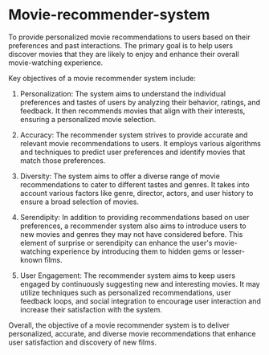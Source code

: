 # Movie-recommender-system
To provide personalized movie recommendations to users based on their preferences and past interactions. The primary goal is to help users discover movies that they are likely to enjoy and enhance their overall movie-watching experience.

Key objectives of a movie recommender system include:

1. Personalization: The system aims to understand the individual preferences and tastes of users by analyzing their behavior, ratings, and feedback. It then recommends movies that align with their interests, ensuring a personalized movie selection.

2. Accuracy: The recommender system strives to provide accurate and relevant movie recommendations to users. It employs various algorithms and techniques to predict user preferences and identify movies that match those preferences.

3. Diversity: The system aims to offer a diverse range of movie recommendations to cater to different tastes and genres. It takes into account various factors like genre, director, actors, and user history to ensure a broad selection of movies.

4. Serendipity: In addition to providing recommendations based on user preferences, a recommender system also aims to introduce users to new movies and genres they may not have considered before. This element of surprise or serendipity can enhance the user's movie-watching experience by introducing them to hidden gems or lesser-known films.

5. User Engagement: The recommender system aims to keep users engaged by continuously suggesting new and interesting movies. It may utilize techniques such as personalized recommendations, user feedback loops, and social integration to encourage user interaction and increase their satisfaction with the system.

Overall, the objective of a movie recommender system is to deliver personalized, accurate, and diverse movie recommendations that enhance user satisfaction and discovery of new films.
